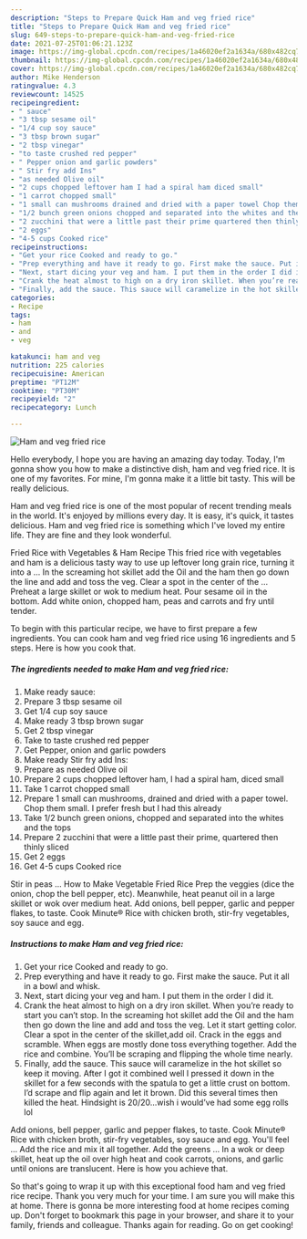 ```yaml
---
description: "Steps to Prepare Quick Ham and veg fried rice"
title: "Steps to Prepare Quick Ham and veg fried rice"
slug: 649-steps-to-prepare-quick-ham-and-veg-fried-rice
date: 2021-07-25T01:06:21.123Z
image: https://img-global.cpcdn.com/recipes/1a46020ef2a1634a/680x482cq70/ham-and-veg-fried-rice-recipe-main-photo.jpg
thumbnail: https://img-global.cpcdn.com/recipes/1a46020ef2a1634a/680x482cq70/ham-and-veg-fried-rice-recipe-main-photo.jpg
cover: https://img-global.cpcdn.com/recipes/1a46020ef2a1634a/680x482cq70/ham-and-veg-fried-rice-recipe-main-photo.jpg
author: Mike Henderson
ratingvalue: 4.3
reviewcount: 14525
recipeingredient:
- " sauce"
- "3 tbsp sesame oil"
- "1/4 cup soy sauce"
- "3 tbsp brown sugar"
- "2 tbsp vinegar"
- "to taste crushed red pepper"
- " Pepper onion and garlic powders"
- " Stir fry add Ins"
- "as needed Olive oil"
- "2 cups chopped leftover ham I had a spiral ham diced small"
- "1 carrot chopped small"
- "1 small can mushrooms drained and dried with a paper towel Chop them small I prefer fresh but I had this already"
- "1/2 bunch green onions chopped and separated into the whites and the tops"
- "2 zucchini that were a little past their prime quartered then thinly sliced"
- "2 eggs"
- "4-5 cups Cooked rice"
recipeinstructions:
- "Get your rice Cooked and ready to go."
- "Prep everything and have it ready to go. First make the sauce. Put it all in a bowl and whisk."
- "Next, start dicing your veg and ham. I put them in the order I did it."
- "Crank the heat almost to high on a dry iron skillet. When you’re ready to start you can’t stop. In the screaming hot skillet add the Oil and the ham then go down the line and add and toss the veg. Let it start getting color. Clear a spot in the center of the skillet,add oil. Crack in the eggs and scramble. When eggs are mostly done toss everything together. Add the rice and combine. You’ll be scraping and flipping the whole time nearly."
- "Finally, add the sauce. This sauce will caramelize in the hot skillet so keep it moving. After I got it combined well I pressed it down in the skillet for a few seconds with the spatula to get a little crust on bottom. I’d scrape and flip again and let it brown. Did this several times then killed the heat. Hindsight is 20/20...wish i would’ve had some egg rolls lol"
categories:
- Recipe
tags:
- ham
- and
- veg

katakunci: ham and veg 
nutrition: 225 calories
recipecuisine: American
preptime: "PT12M"
cooktime: "PT30M"
recipeyield: "2"
recipecategory: Lunch

---
```



![Ham and veg fried rice](https://img-global.cpcdn.com/recipes/1a46020ef2a1634a/680x482cq70/ham-and-veg-fried-rice-recipe-main-photo.jpg)

Hello everybody, I hope you are having an amazing day today. Today, I'm gonna show you how to make a distinctive dish, ham and veg fried rice. It is one of my favorites. For mine, I'm gonna make it a little bit tasty. This will be really delicious.

Ham and veg fried rice is one of the most popular of recent trending meals in the world. It's enjoyed by millions every day. It is easy, it's quick, it tastes delicious. Ham and veg fried rice is something which I've loved my entire life. They are fine and they look wonderful.

Fried Rice with Vegetables &amp; Ham Recipe This fried rice with vegetables and ham is a delicious tasty way to use up leftover long grain rice, turning it into a … In the screaming hot skillet add the Oil and the ham then go down the line and add and toss the veg. Clear a spot in the center of the … Preheat a large skillet or wok to medium heat. Pour sesame oil in the bottom. Add white onion, chopped ham, peas and carrots and fry until tender.


To begin with this particular recipe, we have to first prepare a few ingredients. You can cook ham and veg fried rice using 16 ingredients and 5 steps. Here is how you cook that.

<!--inarticleads1-->

##### The ingredients needed to make Ham and veg fried rice:

1. Make ready  sauce:
1. Prepare 3 tbsp sesame oil
1. Get 1/4 cup soy sauce
1. Make ready 3 tbsp brown sugar
1. Get 2 tbsp vinegar
1. Take to taste crushed red pepper
1. Get  Pepper, onion and garlic powders
1. Make ready  Stir fry add Ins:
1. Prepare as needed Olive oil
1. Prepare 2 cups chopped leftover ham, I had a spiral ham, diced small
1. Take 1 carrot chopped small
1. Prepare 1 small can mushrooms, drained and dried with a paper towel. Chop them small. I prefer fresh but I had this already
1. Take 1/2 bunch green onions, chopped and separated into the whites and the tops
1. Prepare 2 zucchini that were a little past their prime, quartered then thinly sliced
1. Get 2 eggs
1. Get 4-5 cups Cooked rice


Stir in peas … How to Make Vegetable Fried Rice Prep the veggies (dice the onion, chop the bell pepper, etc). Meanwhile, heat peanut oil in a large skillet or wok over medium heat. Add onions, bell pepper, garlic and pepper flakes, to taste. Cook Minute® Rice with chicken broth, stir-fry vegetables, soy sauce and egg. 

<!--inarticleads2-->

##### Instructions to make Ham and veg fried rice:

1. Get your rice Cooked and ready to go.
1. Prep everything and have it ready to go. First make the sauce. Put it all in a bowl and whisk.
1. Next, start dicing your veg and ham. I put them in the order I did it.
1. Crank the heat almost to high on a dry iron skillet. When you’re ready to start you can’t stop. In the screaming hot skillet add the Oil and the ham then go down the line and add and toss the veg. Let it start getting color. Clear a spot in the center of the skillet,add oil. Crack in the eggs and scramble. When eggs are mostly done toss everything together. Add the rice and combine. You’ll be scraping and flipping the whole time nearly.
1. Finally, add the sauce. This sauce will caramelize in the hot skillet so keep it moving. After I got it combined well I pressed it down in the skillet for a few seconds with the spatula to get a little crust on bottom. I’d scrape and flip again and let it brown. Did this several times then killed the heat. Hindsight is 20/20...wish i would’ve had some egg rolls lol


Add onions, bell pepper, garlic and pepper flakes, to taste. Cook Minute® Rice with chicken broth, stir-fry vegetables, soy sauce and egg. You&#39;ll feel … Add the rice and mix it all together. Add the greens … In a wok or deep skillet, heat up the oil over high heat and cook carrots, onions, and garlic until onions are translucent. Here is how you achieve that. 

So that's going to wrap it up with this exceptional food ham and veg fried rice recipe. Thank you very much for your time. I am sure you will make this at home. There is gonna be more interesting food at home recipes coming up. Don't forget to bookmark this page in your browser, and share it to your family, friends and colleague. Thanks again for reading. Go on get cooking!
